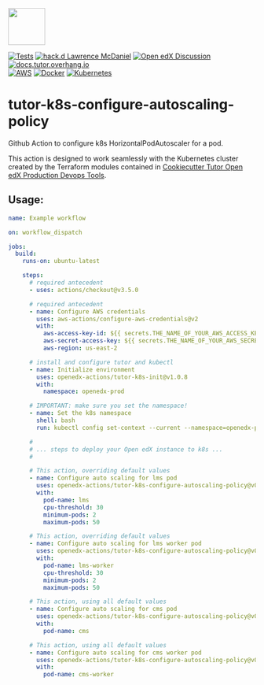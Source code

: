<img src="https://avatars.githubusercontent.com/u/40179672" width="75">

[![Tests](https://github.com/openedx-actions/tutor-k8s-configure-autoscaling-policy/actions/workflows/testRelease.yml/badge.svg)](https://github.com/lpm0073/secure-logger/actions)
[![hack.d Lawrence McDaniel](https://img.shields.io/badge/hack.d-Lawrence%20McDaniel-orange.svg)](https://lawrencemcdaniel.com)
[![Open edX Discussion](https://img.shields.io/static/v1?logo=discourse&label=Forums&style=flat-square&color=ff0080&message=discuss.openedx.org)](https://discuss.openedx.org/)
[![docs.tutor.overhang.io](https://img.shields.io/static/v1?logo=readthedocs&label=Documentation&style=flat-square&color=blue&message=docs.tutor.overhang.io)](https://docs.tutor.overhang.io)<br/>
[![AWS](https://img.shields.io/badge/AWS-%23FF9900.svg?style=for-the-badge&logo=amazon-aws&logoColor=white)](https://aws.amazon.com/)
[![Docker](https://img.shields.io/badge/docker-%230db7ed.svg?style=for-the-badge&logo=docker&logoColor=white)](https://www.docker.com/)
[![Kubernetes](https://img.shields.io/badge/kubernetes-%23326ce5.svg?style=for-the-badge&logo=kubernetes&logoColor=white)](https://kubernetes.io/)

# tutor-k8s-configure-autoscaling-policy

Github Action to configure k8s HorizontalPodAutoscaler for a pod.

This action is designed to work seamlessly with the Kubernetes cluster created by the Terraform modules contained in [Cookiecutter Tutor Open edX Production Devops Tools](https://github.com/lpm0073/cookiecutter-openedx-devops).

## Usage:


```yaml
name: Example workflow

on: workflow_dispatch

jobs:
  build:
    runs-on: ubuntu-latest

    steps:
      # required antecedent
      - uses: actions/checkout@v3.5.0

      # required antecedent
      - name: Configure AWS credentials
        uses: aws-actions/configure-aws-credentials@v2
        with:
          aws-access-key-id: ${{ secrets.THE_NAME_OF_YOUR_AWS_ACCESS_KEY_ID }}
          aws-secret-access-key: ${{ secrets.THE_NAME_OF_YOUR_AWS_SECRET_ACCESS_KEY }}
          aws-region: us-east-2

      # install and configure tutor and kubectl
      - name: Initialize environment
        uses: openedx-actions/tutor-k8s-init@v1.0.8
        with:
          namespace: openedx-prod

      # IMPORTANT: make sure you set the namespace!
      - name: Set the k8s namespace
        shell: bash
        run: kubectl config set-context --current --namespace=openedx-prod

      #
      # ... steps to deploy your Open edX instance to k8s ...
      #

      # This action, overriding default values
      - name: Configure auto scaling for lms pod
        uses: openedx-actions/tutor-k8s-configure-autoscaling-policy@v0.0.1
        with:
          pod-name: lms
          cpu-threshold: 30
          minimum-pods: 2
          maximum-pods: 50

      # This action, overriding default values
      - name: Configure auto scaling for lms worker pod
        uses: openedx-actions/tutor-k8s-configure-autoscaling-policy@v0.0.1
        with:
          pod-name: lms-worker
          cpu-threshold: 30
          minimum-pods: 2
          maximum-pods: 50

      # This action, using all default values
      - name: Configure auto scaling for cms pod
        uses: openedx-actions/tutor-k8s-configure-autoscaling-policy@v0.0.1
        with:
          pod-name: cms

      # This action, using all default values
      - name: Configure auto scaling for cms worker pod
        uses: openedx-actions/tutor-k8s-configure-autoscaling-policy@v0.0.1
        with:
          pod-name: cms-worker
```
